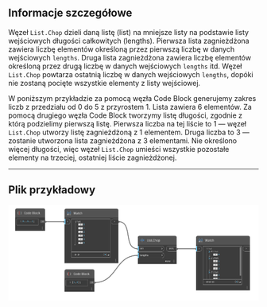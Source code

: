 ## Informacje szczegółowe
Węzeł `List.Chop` dzieli daną listę (list) na mniejsze listy na podstawie listy wejściowych długości całkowitych (lengths). Pierwsza lista zagnieżdżona zawiera liczbę elementów określoną przez pierwszą liczbę w danych wejściowych `lengths`. Druga lista zagnieżdżona zawiera liczbę elementów określoną przez drugą liczbę w danych wejściowych `lengths` itd. Węzeł `List.Chop` powtarza ostatnią liczbę w danych wejściowych `lengths`, dopóki nie zostaną pocięte wszystkie elementy z listy wejściowej.

W poniższym przykładzie za pomocą węzła Code Block generujemy zakres liczb z przedziału od 0 do 5 z przyrostem 1. Lista zawiera 6 elementów. Za pomocą drugiego węzła Code Block tworzymy listę długości, zgodnie z którą podzielimy pierwszą listę. Pierwsza liczba na tej liście to 1 — węzeł `List.Chop` utworzy listę zagnieżdżoną z 1 elementem. Druga liczba to 3 — zostanie utworzona lista zagnieżdżona z 3 elementami. Nie określono więcej długości, więc węzeł `List.Chop` umieści wszystkie pozostałe elementy na trzeciej, ostatniej liście zagnieżdżonej.
___
## Plik przykładowy

![List.Chop](./DSCore.List.Chop_img.jpg)
